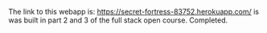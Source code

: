 The link to this webapp is: https://secret-fortress-83752.herokuapp.com/ is was built in part 2 and 3 of the full stack open course. Completed.
